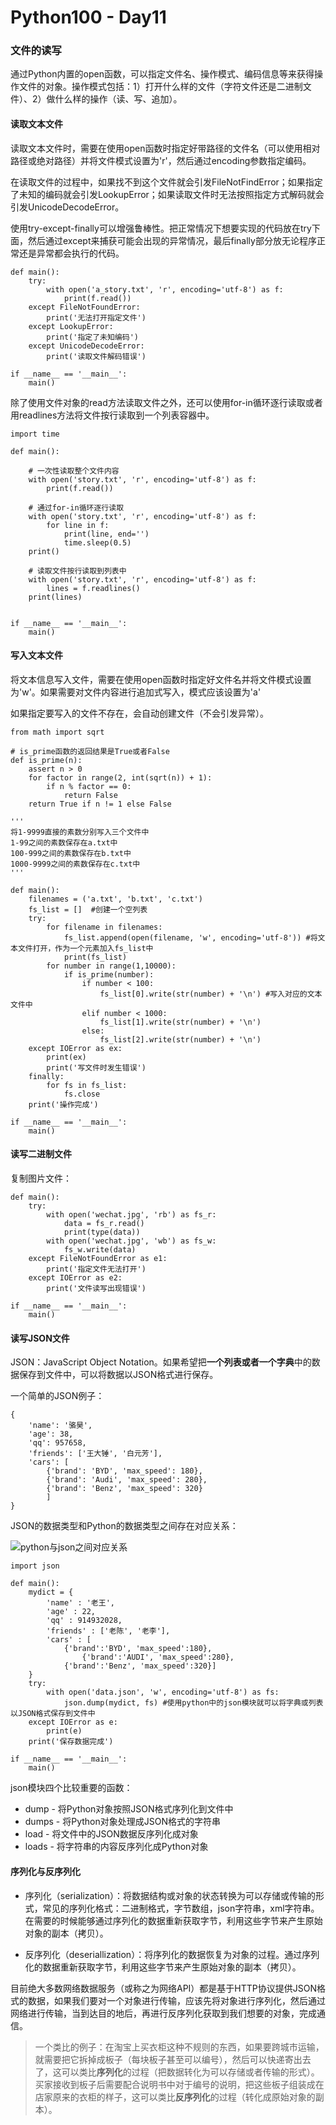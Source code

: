 # Python100 - Day11

### 文件的读写

通过Python内置的open函数，可以指定文件名、操作模式、编码信息等来获得操作文件的对象。操作模式包括：1）打开什么样的文件（字符文件还是二进制文件）、2）做什么样的操作（读、写、追加）。

#### 读取文本文件

读取文本文件时，需要在使用open函数时指定好带路径的文件名（可以使用相对路径或绝对路径）并将文件模式设置为'r'，然后通过encoding参数指定编码。

在读取文件的过程中，如果找不到这个文件就会引发FileNotFindError；如果指定了未知的编码就会引发LookupError；如果读取文件时无法按照指定方式解码就会引发UnicodeDecodeError。

使用try-except-finally可以增强鲁棒性。把正常情况下想要实现的代码放在try下面，然后通过except来捕获可能会出现的异常情况，最后finally部分放无论程序正常还是异常都会执行的代码。

	def main():
		try:
			with open('a_story.txt', 'r', encoding='utf-8') as f:
				print(f.read())
		except FileNotFoundError:
			print('无法打开指定文件')
		except LookupError:
			print('指定了未知编码')
		except UnicodeDecodeError:
			print('读取文件解码错误')

	if __name__ == '__main__':
		main()

除了使用文件对象的read方法读取文件之外，还可以使用for-in循环逐行读取或者用readlines方法将文件按行读取到一个列表容器中。

	import time
	
	def main():

    	# 一次性读取整个文件内容
    	with open('story.txt', 'r', encoding='utf-8') as f:
    	    print(f.read())

    	# 通过for-in循环逐行读取
    	with open('story.txt', 'r', encoding='utf-8') as f:
    	    for line in f:
    	        print(line, end='')
    	        time.sleep(0.5)
    	print()

    	# 读取文件按行读取到列表中
    	with open('story.txt', 'r', encoding='utf-8') as f:
    	    lines = f.readlines()
    	print(lines)
    

	if __name__ == '__main__':
    	main()


#### 写入文本文件

将文本信息写入文件，需要在使用open函数时指定好文件名并将文件模式设置为'w'。如果需要对文件内容进行追加式写入，模式应该设置为'a'

如果指定要写入的文件不存在，会自动创建文件（不会引发异常）。

	from math import sqrt

	# is_prime函数的返回结果是True或者False
	def is_prime(n):
		assert n > 0
		for factor in range(2, int(sqrt(n)) + 1):
			if n % factor == 0:
				return False
		return True if n != 1 else False

	'''
	将1-9999直接的素数分别写入三个文件中
	1-99之间的素数保存在a.txt中
	100-999之间的素数保存在b.txt中
	1000-9999之间的素数保存在c.txt中
	'''

	def main():
		filenames = ('a.txt', 'b.txt', 'c.txt')
		fs_list = []  #创建一个空列表
		try:
			for filename in filenames:
				fs_list.append(open(filename, 'w', encoding='utf-8')) #将文本文件打开，作为一个元素加入fs_list中
				print(fs_list)
			for number in range(1,10000):
				if is_prime(number):
					if number < 100:
						fs_list[0].write(str(number) + '\n') #写入对应的文本文件中
					elif number < 1000:
						fs_list[1].write(str(number) + '\n')
					else:
						fs_list[2].write(str(number) + '\n')
		except IOError as ex:
			print(ex)
			print('写文件时发生错误')
		finally:
			for fs in fs_list:
				fs.close
		print('操作完成')

	if __name__ == '__main__':
		main()

#### 读写二进制文件

复制图片文件：

	def main():
		try:
			with open('wechat.jpg', 'rb') as fs_r:
				data = fs_r.read()
				print(type(data))
			with open('wechat.jpg', 'wb') as fs_w:
				fs_w.write(data)
		except FileNotFoundError as e1:
			print('指定文件无法打开')
		except IOError as e2:
			print('文件读写出现错误')

	if __name__ == '__main__':
		main()

#### 读写JSON文件

JSON：JavaScript Object Notation。如果希望把**一个列表或者一个字典**中的数据保存到文件中，可以将数据以JSON格式进行保存。

一个简单的JSON例子：

	{
	    'name': '骆昊',
	    'age': 38,
	    'qq': 957658,
	    'friends': ['王大锤', '白元芳'],
	    'cars': [
	        {'brand': 'BYD', 'max_speed': 180},
	        {'brand': 'Audi', 'max_speed': 280},
	        {'brand': 'Benz', 'max_speed': 320}
			]
	}


JSON的数据类型和Python的数据类型之间存在对应关系：

![python与json之间对应关系](./python_json.jpg)

	import json

	def main():
		mydict = {
			'name' : '老王',
			'age' : 22,
			'qq' : 914932028,
			'friends' : ['老陈', '老李'],
			'cars' : [
				{'brand':'BYD', 'max_speed':180},
					{'brand':'AUDI', 'max_speed':280},
				{'brand':'Benz', 'max_speed':320}]
		}
		try:
			with open('data.json', 'w', encoding='utf-8') as fs:
				json.dump(mydict, fs) #使用python中的json模块就可以将字典或列表以JSON格式保存到文件中
		except IOError as e:
			print(e)
		print('保存数据完成')

	if __name__ == '__main__':
		main()


json模块四个比较重要的函数：

+ dump - 将Python对象按照JSON格式序列化到文件中
+ dumps - 将Python对象处理成JSON格式的字符串
+ load - 将文件中的JSON数据反序列化成对象
+ loads - 将字符串的内容反序列化成Python对象

#### 序列化与反序列化

+ 序列化（serialization）：将数据结构或对象的状态转换为可以存储或传输的形式，常见的序列化格式：二进制格式，字节数组，json字符串，xml字符串。在需要的时候能够通过序列化的数据重新获取字节，利用这些字节来产生原始对象的副本（拷贝）。
 
+ 反序列化（deseriallization）：将序列化的数据恢复为对象的过程。通过序列化的数据重新获取字节，利用这些字节来产生原始对象的副本（拷贝）。

目前绝大多数网络数据服务（或称之为网络API）都是基于HTTP协议提供JSON格式的数据，如果我们要对一个对象进行传输，应该先将对象进行序列化，然后通过网络进行传输，当到达目的地后，再进行反序列化获取到我们想要的对象，完成通信。

> 一个类比的例子：在淘宝上买衣柜这种不规则的东西，如果要跨城市运输，就需要把它拆掉成板子（每块板子甚至可以编号），然后可以快递寄出去了，这可以类比**序列化**的过程（把数据转化为可以存储或者传输的形式）。买家接收到板子后需要配合说明书中对于编号的说明，把这些板子组装成在店家原来的衣柜的样子，这可以类比**反序列化**的过程（转化成原始对象的副本）。
